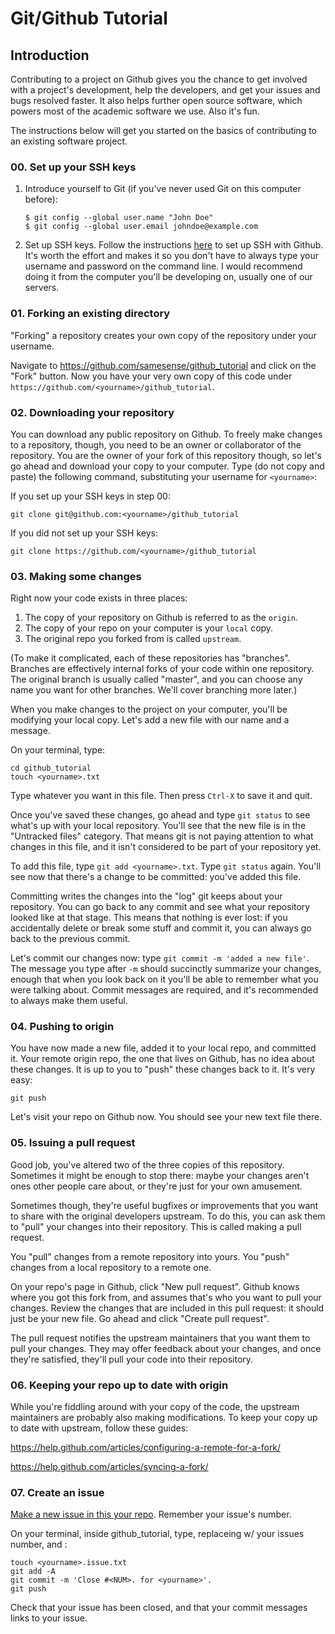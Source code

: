 # Git/Github Tutorial

## Introduction

Contributing to a project on Github gives you the chance to get involved with a project's development, help the developers, and get your issues and bugs resolved faster. It also helps further open source software, which powers most of the academic software we use. Also it's fun. 

The instructions below will get you started on the basics of contributing to an existing software project.

### 00. Set up your SSH keys

1. Introduce yourself to Git (if you've never used Git on this computer before): 
    ```
    $ git config --global user.name "John Doe"
    $ git config --global user.email johndoe@example.com
    ```
2. Set up SSH keys. Follow the instructions [here](https://help.github.com/articles/generating-an-ssh-key/) to set up SSH with Github. It's worth the effort and makes it so you don't have to always type your username and password on the command line. I would recommend doing it from the computer you'll be developing on, usually one of our servers.

### 01. Forking an existing directory

"Forking" a repository creates your own copy of the repository under your username. 

Navigate to https://github.com/samesense/github_tutorial and click on the "Fork" button. Now you have your very own copy of this code under `https://github.com/<yourname>/github_tutorial`. 

### 02. Downloading your repository

You can download any public repository on Github. To freely make changes to a repository, though, you need to be an owner or collaborator of the repository. You are the owner of your fork of this repository though, so let's go ahead and download your copy to your computer. Type (do not copy and paste) the following command, substituting your username for `<yourname>`:

If you set up your SSH keys in step 00:

```
git clone git@github.com:<yourname>/github_tutorial
```

If you did not set up your SSH keys:

```
git clone https://github.com/<yourname>/github_tutorial
```

### 03. Making some changes

Right now your code exists in three places: 

1. The copy of your repository on Github is referred to as the `origin`.
2. The copy of your repo on your computer is your `local` copy.
3. The original repo you forked from is called `upstream`.

(To make it complicated, each of these repositories has "branches". Branches are effectively internal forks of your code within one repository. The original branch is usually called "master", and you can choose any name you want for other branches. We'll cover branching more later.)

When you make changes to the project on your computer, you'll be modifying your local copy. Let's add a new file with our name and a message.

On your terminal, type:

```
cd github_tutorial
touch <yourname>.txt
```

Type whatever you want in this file. Then press `Ctrl-X` to save it and quit.

Once you've saved these changes, go ahead and type `git status` to see what's up with your local repository. You'll see that the new file is in the "Untracked files" category. That means git is not paying attention to what changes in this file, and it isn't considered to be part of your repository yet.

To add this file, type `git add <yourname>.txt`. Type `git status` again. You'll see now that there's a change to be committed: you've added this file. 

Committing writes the changes into the "log" git keeps about your repository. You can go back to any commit and see what your repository looked like at that stage. This means that nothing is ever lost: if you accidentally delete or break some stuff and commit it, you can always go back to the previous commit.

Let's commit our changes now: type `git commit -m 'added a new file'`. The message you type after `-m` should succinctly summarize your changes, enough that when you look back on it you'll be able to remember what you were talking about. Commit messages are required, and it's recommended to always make them useful. 

### 04. Pushing to origin

You have now made a new file, added it to your local repo, and committed it. Your remote origin repo, the one that lives on Github, has no idea about these changes. It is up to you to "push" these changes back to it. It's very easy:

```
git push
```

Let's visit your repo on Github now. You should see your new text file there.

### 05. Issuing a pull request

Good job, you've altered two of the three copies of this repository. Sometimes it might be enough to stop there: maybe your changes aren't ones other people care about, or they're just for your own amusement.

Sometimes though, they're useful bugfixes or improvements that you want to share with the original developers upstream. To do this, you can ask them to "pull" your changes into their repository. This is called making a pull request.

You "pull" changes from a remote repository into yours. You "push" changes from a local repository to a remote one.

On your repo's page in Github, click "New pull request". Github knows where you got this fork from, and assumes that's who you want to pull your changes. Review the changes that are included in this pull request: it should just be your new file. Go ahead and click "Create pull request".

The pull request notifies the upstream maintainers that you want them to pull your changes. They may offer feedback about your changes, and once they're satisfied, they'll pull your code into their repository.

### 06. Keeping your repo up to date with origin

While you're fiddling around with your copy of the code, the upstream maintainers are probably also making modifications. To keep your copy up to date with upstream, follow these guides:

https://help.github.com/articles/configuring-a-remote-for-a-fork/

https://help.github.com/articles/syncing-a-fork/

### 07. Create an issue

[Make a new issue in this your repo](https://help.github.com/en/articles/creating-an-issue). Remember your issue's number.

On your terminal, inside github_tutorial, type, replaceing <NUM> w/ your issues number, and <yourname>:

```
touch <yourname>.issue.txt
git add -A
git commit -m 'Close #<NUM>. for <yourname>'.
git push
```

Check that your issue has been closed, and that your commit messages links to your issue.

